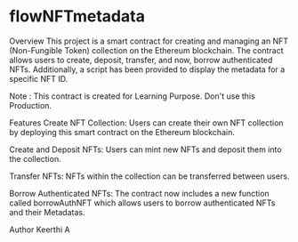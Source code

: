 # flowNFTmetadata
Overview
This project is a smart contract for creating and managing an NFT (Non-Fungible Token) collection on the Ethereum blockchain. The contract allows users to create, deposit, transfer, and now, borrow authenticated NFTs. Additionally, a script has been provided to display the metadata for a specific NFT ID.

Note : This contract is created for Learning Purpose. Don't use this Production.

Features
Create NFT Collection: Users can create their own NFT collection by deploying this smart contract on the Ethereum blockchain.

Create and Deposit NFTs: Users can mint new NFTs and deposit them into the collection.

Transfer NFTs: NFTs within the collection can be transferred between users.

Borrow Authenticated NFTs: The contract now includes a new function called borrowAuthNFT which allows users to borrow authenticated NFTs and their Metadatas.

Author
Keerthi A
